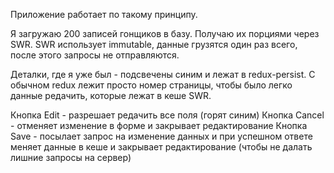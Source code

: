 Приложение работает по такому принципу.

Я загружаю 200 записей гонщиков в базу. Получаю их порциями через SWR. SWR использует immutable, данные грузятся один раз всего, после этого запросы не отправляются.

Деталки, где я уже был - подсвечены синим и лежат в redux-persist.
С обычном redux лежит просто номер страницы, чтобы было легко данные редачить, которые лежат в кеше SWR.

Кнопка Edit - разрешает редачить все поля (горят синим)
Кнопка Cancel - отменяет изменение в форме и закрывает редактирование
Кнопка Save - посылает запрос на изменение данных и при успешном ответе меняет данные в кеше и закрывает редактирование (чтобы не далать лишние запросы на сервер)
